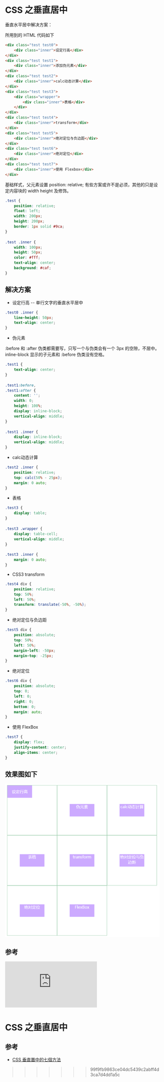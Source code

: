 # CSS 之垂直居中

垂直水平居中解决方案：

所用到的 HTML 代码如下

```html
<div class="test test0">
    <div class="inner">设定行高</div>
</div>
<div class="test test1">
    <div class="inner">添加伪元素</div>
</div>
<div class="test test2">
    <div class="inner">calc动态计算</div>
</div>
<div class="test test3">
    <div class="wrapper">
        <div class="inner">表格</div>
    </div>
</div>
<div class="test test4">
    <div class="inner">transform</div>
</div>
<div class="test test5">
    <div class="inner">绝对定位与负边距</div>
</div>
<div class="test test6">
    <div class="inner">绝对定位</div>
</div>
<div class="test test7">
    <div class="inner">使用 Flexbox</div>
</div>
```

基础样式，父元素设置 position: relative; 有些方案或许不是必须，其他的只是设定内容块的 width height 及修饰。

```css
.test {
    position: relative;
    float: left;
    width: 200px;
    height: 200px;
    border: 1px solid #9ca;
}

.test .inner {
    width: 100px;
    height: 50px;
    color: #fff;
    text-align: center;
    background: #caf;
}
```

## 解决方案

* 设定行高 -- 单行文字的垂直水平居中

```css
.test0 .inner {
    line-height: 50px;
    text-align: center;
}
```

* 伪元素

:before 和 :after 伪类都需要写，只写一个与伪类会有一个 3px 的空隙，不居中。inline-block 显示的子元素和 :before 伪类没有空格。

```css
.test1 {
    text-align: center;
}

.test1:before,
.test1:after {
    content: '';
    width: 0;
    height: 100%;
    display: inline-block;
    vertical-align: middle;
}

.test1 .inner {
    display: inline-block;
    vertical-align: middle;
}
```

* calc动态计算

```css
.test2 .inner {
    position: relative;
    top: calc(50% - 25px);
    margin: 0 auto;
}
```

* 表格

```css
.test3 {
    display: table;
}

.test3 .wrapper {
    display: table-cell;
    vertical-align: middle;
}

.test3 .inner {
    margin: 0 auto;
}
```

* CSS3 transform

```css
.test4 div {
    position: relative;
    top: 50%;
    left: 50%;
    transform: translate(-50%, -50%);
}
```

* 绝对定位与负边距

```css
.test5 div {
    position: absolute;
    top: 50%;
    left: 50%;
    margin-left: -50px;
    margin-top: -25px;
}
```

* 绝对定位

```css
.test6 div {
    position: absolute;
    top: 0;
    left: 0;
    right: 0;
    bottom: 0;
    margin: auto;
}
```

* 使用 FlexBox

```css
.test7 {
    display: flex;
    justify-content: center;
    align-items: center;
}
```

## 效果图如下

![vertical-center](https://raw.githubusercontent.com/blusoul/article/master/basic/vertical-center/img/vertical-center.png)

## 参考

![CSS 垂直置中的七個方法](http://www.oxxostudio.tw/articles/201408/css-vertical-align.html)

# CSS 之垂直居中























## 参考
* [CSS 垂直置中的七個方法](http://www.oxxostudio.tw/articles/201502/css-vertical-align-7methods.html)
>>>>>>> 99f9fb9863ce04dc5439c2abff4d3ca7d4dd1a5c
